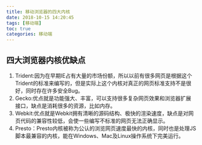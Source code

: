 ```yaml
---
title: 移动浏览器的四大内核
date: 2018-10-15 14:20:45
tags: [移动端]
toc: true
categories: 移动端
---
```


## 四大浏览器内核优缺点
1. Trident:因为在早期IE占有大量的市场份额，所以以前有很多网页是根据这个Trident的标准来编写的，但是实际上这个内核对真正的网页标准支持不是很好，同时存在许多安全Bug。
2. Gecko:优点就是功能强大、丰富，可以支持很多复杂网页效果和浏览器扩展接口，缺点是消耗很多的资源，比如内存。
3. Webkit:优点就是Webkit拥有清晰的源码结构、极快的渲染速度，缺点是对网页代码的兼容性较低，会使一些编写不标准的网页无法正确显示。
4. Presto：Presto内核被称为公认的浏览网页速度最快的内核，同时也是处理JS脚本最兼容的内核，能在Windows、Mac及Linux操作系统下完美运行。
